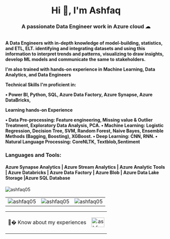 <h1 align="center">Hi 👋, I'm Ashfaq</h1>
<h3 align="center">A passionate Data Engineer work in Azure cloud ☁ </h3>

<ReactFitText compressor={0.1}>
  <h6>
    <Clock format="HH:mm:ss" interval={1000} ticking={true} />
  </h6>
</ReactFitText>

<h4>
A Data Engineers with in-depth knowledge of model-building, statistics, and ETL, ELT. identifying and integrating datasets and using this information to interpret trends and patterns, visualizing to draw insights, develop ML models and communicate the same to stakeholders.

I'm also trained with hands-on experience in Machine Learning, Data Analytics, and Data Engineers

Technical Skills I'm proficient in:

• Power BI, Python, SQL, Azure Data Factory, Azure Synapse, Azure DataBricks,

Learning hands-on Experience 

• Data Pre-processing: Feature engineering, Missing value & Outlier Treatment, Exploratory Data Analysis, PCA.
• Machine Learning: Logistic Regression, Decision Tree, SVM, Random Forest, Naive Bayes, Ensemble Methods (Bagging, Boosting), XGBoost.
• Deep Learning: CNN, RNN.
• Natural Language Processing: CoreNLTK, Textblob,Sentiment
</h4>
<h3 align="left">Languages and Tools:</h3>
<h4>Azure Synapse Analytics | Azure Stream Analytics | Azure Analytic Tools | Azure Databricks | Azure Data Factory | Azure Blob | Azure Data Lake Storage |Azure SQL Database</h4>
<img  src="https://media-exp1.licdn.com/dms/image/C511BAQF3WF0w7JoNSQ/company-background_10000/0/1524639094335?e=1642244400&v=beta&t=UexkHY3bjbI9Wyr1-rvrcaHcwxE0D0YZd6ST1nzNnt4" alt="ashfaq05" />

<table>
  <tr>
    <td><img  src="https://github-readme-stats.vercel.app/api?username=ashfaq05&show_icons=true&locale=en" alt="ashfaq05" /></td>
    <td><img  src="https://github-readme-stats.vercel.app/api/top-langs?username=ashfaq05&show_icons=true&locale=en&layout=compact" alt="ashfaq05" /></td>
    <td><img  src="https://github-readme-streak-stats.herokuapp.com/?user=ashfaq05&" alt="ashfaq05" /></td>
  </tr>
 </table>
 
 
<table>
  <tr>
    <td>📑� Know about my experiences</td>
    <td><p align="right"><a href="https://www.linkedin.com/in/ashfaq-pathan-a0b746128/" target="blank"><img align="center" src="https://raw.githubusercontent.com/rahuldkjain/github-profile-readme-generator/master/src/images/icons/Social/linked-in-alt.svg" alt="ashfaq-pathan" height="30" width="40" /></a>
</p></td>
 </table>

